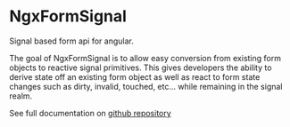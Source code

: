# NgxFormSignal

Signal based form api for angular.

The goal of NgxFormSignal is to allow easy conversion from existing form objects to reactive signal primitives. This gives developers the ability to derive state off an existing form object as well as react to form state changes such as dirty, invalid, touched, etc... while remaining in the signal realm.

See full documentation on [github repository](https://github.com/Devin-Harris/ngx-form-signal)
